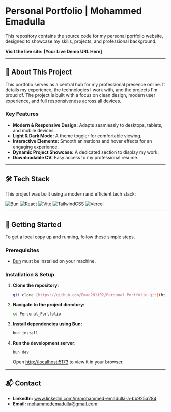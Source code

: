 # Personal Portfolio | Mohammed Emadulla

This repository contains the source code for my personal portfolio website, designed to showcase my skills, projects, and professional background.

**Visit the live site:** **[Your Live Demo URL Here]**

---

## 🚀 About This Project

This portfolio serves as a central hub for my professional presence online. It details my experience, the technologies I work with, and the projects I'm proud of. The project is built with a focus on clean design, modern user experience, and full responsiveness across all devices.

### Key Features

-   **Modern & Responsive Design:** Adapts seamlessly to desktops, tablets, and mobile devices.
-   **Light & Dark Mode:** A theme toggler for comfortable viewing.
-   **Interactive Elements:** Smooth animations and hover effects for an engaging experience.
-   **Dynamic Project Showcase:** A dedicated section to display my work.
-   **Downloadable CV:** Easy access to my professional resume.

---

## 🛠️ Tech Stack

This project was built using a modern and efficient tech stack:

![Bun](https://img.shields.io/badge/Bun-%23000000.svg?style=for-the-badge&logo=bun&logoColor=white)
![React](https://img.shields.io/badge/react-%2320232a.svg?style=for-the-badge&logo=react&logoColor=%2361DAFB)
![Vite](https://img.shields.io/badge/vite-%23646CFF.svg?style=for-the-badge&logo=vite&logoColor=white)
![TailwindCSS](https://img.shields.io/badge/tailwindcss-%2338B2AC.svg?style=for-the-badge&logo=tailwind-css&logoColor=white)
![Vercel](https://img.shields.io/badge/vercel-%23000000.svg?style=for-the-badge&logo=vercel&logoColor=white)

---

## 🔧 Getting Started

To get a local copy up and running, follow these simple steps.

### Prerequisites

-   [Bun](https://bun.sh/) must be installed on your machine.

### Installation & Setup

1.  **Clone the repository:**
    ```sh
    git clone [https://github.com/Emad281102/Personal_Portfolio.git](https://github.com/Emad281102/Personal_Portfolio.git)
    ```
2.  **Navigate to the project directory:**
    ```sh
    cd Personal_Portfolio
    ```
3.  **Install dependencies using Bun:**
    ```sh
    bun install
    ```
4.  **Run the development server:**
    ```sh
    bun dev
    ```
    Open [http://localhost:5173](http://localhost:5173) to view it in your browser.

---

## 📬 Contact

-   **LinkedIn:** www.linkedin.com/in/mohammed-emadulla-a-bb925a284
-   **Email:** mohammedemadulla@gmail.com